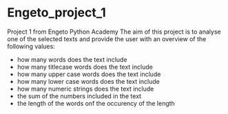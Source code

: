 # Engeto_project_1
Project 1 from Engeto Python Academy
The aim of this project is to analyse one of the selected texts and provide the user with an overview of the following values:
- how many words does the text include
- how many titlecase words does the text include
- how many upper case words does the text include
- how many lower case words does the text include
- how many numeric strings does the text include
- the sum of the numbers included in the text
- the length of the words onf the occurency of the length
